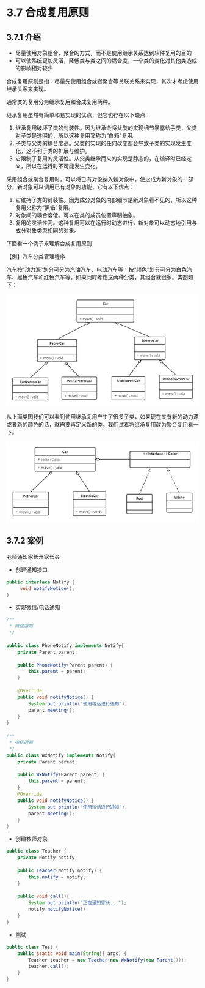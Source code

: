 <LockArticle :highHeightPercent="0.3"/>

# 3.7 合成复用原则

## 3.7.1 介绍
* 尽量使用对象组合、聚合的方式，而不是使用继承关系达到软件复用的目的
* 可以使系统更加灵活，降低类与类之间的耦合度，一个类的变化对其他类造成的影响相对较少

合成复用原则是指：尽量先使用组合或者聚合等关联关系来实现，其次才考虑使用继承关系来实现。

通常类的复用分为继承复用和合成复用两种。

继承复用虽然有简单和易实现的优点，但它也存在以下缺点：

1. 继承复用破坏了类的封装性。因为继承会将父类的实现细节暴露给子类，父类对子类是透明的，所以这种复用又称为“白箱”复用。
2. 子类与父类的耦合度高。父类的实现的任何改变都会导致子类的实现发生变化，这不利于类的扩展与维护。
3. 它限制了复用的灵活性。从父类继承而来的实现是静态的，在编译时已经定义，所以在运行时不可能发生变化。


采用组合或聚合复用时，可以将已有对象纳入新对象中，使之成为新对象的一部分，新对象可以调用已有对象的功能，它有以下优点：

1. 它维持了类的封装性。因为成分对象的内部细节是新对象看不见的，所以这种复用又称为“黑箱”复用。
2. 对象间的耦合度低。可以在类的成员位置声明抽象。
3. 复用的灵活性高。这种复用可以在运行时动态进行，新对象可以动态地引用与成分对象类型相同的对象。

下面看一个例子来理解合成复用原则

【例】汽车分类管理程序

汽车按“动力源”划分可分为汽油汽车、电动汽车等；按“颜色”划分可分为白色汽车、黑色汽车和红色汽车等。如果同时考虑这两种分类，其组合就很多。类图如下： 

<img src="../_pic/合成复用原则.png" alt="image-20191229173554296" style="zoom:80%;" />

从上面类图我们可以看到使用继承复用产生了很多子类，如果现在又有新的动力源或者新的颜色的话，就需要再定义新的类。我们试着将继承复用改为聚合复用看一下。

<img src="../_pic/合成复用原则1.png" alt="image-20191229173554296" style="zoom:80%;" />

## 3.7.2 案例
老师通知家长开家长会


* 创建通知接口
```java
public interface Notify {
     void notifyNotice();
}
```
* 实现微信/电话通知

```java
/**
 * 微信通知
 */

public class PhoneNotify implements Notify{
    private Parent parent;

    public PhoneNotify(Parent parent) {
        this.parent = parent;
    }

    @Override
    public void notifyNotice() {
        System.out.println("使用电话进行通知");
        parent.meeting();
    }
}

/**
 * 微信通知
 */
public class WxNotify implements Notify{
    private Parent parent;

    public WxNotify(Parent parent) {
        this.parent = parent;
    }
    @Override
    public void notifyNotice() {
        System.out.println("使用微信进行通知");
        parent.meeting();
    }
}
```


* 创建教师对象
```java
public class Teacher {
    private Notify notify;

    public Teacher(Notify notify) {
        this.notify = notify;
    }

    public void call(){
        System.out.println("正在通知家长...");
        notify.notifyNotice();
    }
}
```

* 测试
```java
public class Test {
    public static void main(String[] args) {
        Teacher teacher = new Teacher(new WxNotify(new Parent()));
        teacher.call();
    }
}

```

